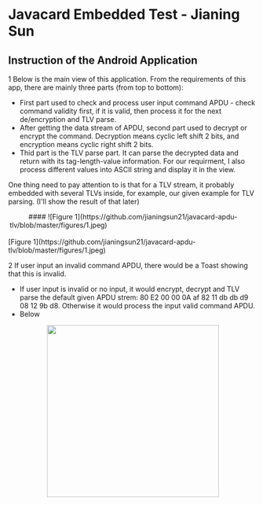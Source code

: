 # Javacard Embedded Test - Jianing Sun
## Instruction of the Android Application
1 Below is the main view of this application. From the requirements of this app, there are mainly
three parts (from top to bottom): 
* First part used to check and process user input command APDU - check command validity first, 
if it is valid, then process it for the next de/encryption and TLV parse.
* After getting the data stream of APDU, second part used to decrypt or encrypt the command. Decryption means 
cyclic left shift 2 bits, and encryption means cyclic right shift 2 bits.
* Thid part is the TLV parse part. It can parse the decrypted data and return with its tag-length-value information.
For our requirment, I also process different values into ASCII string and display it in the view.   

One thing need to pay attention to is that for a TLV stream, it probably embedded with several TLVs inside, 
for example, our given example for TLV parsing. (I'll show the result of that later)
<div align="center">
<!--   <img src="https://github.com/jianingsun21/javacard-apdu-tlv/blob/master/figures/1.jpeg" width="350" height=“400"> -->
  #### ![Figure 1](https://github.com/jianingsun21/javacard-apdu-tlv/blob/master/figures/1.jpeg)                                                                               
</div>
[Figure 1](https://github.com/jianingsun21/javacard-apdu-tlv/blob/master/figures/1.jpeg)

2 If user input an invalid command APDU, there would be a Toast showing that this is invalid. 
* If user input is invalid or no input, it would encrypt, decrypt and TLV parse the default given APDU strem:
80 E2 00 00 0A af 82 11 db db d9 08 12 9b d8. Otherwise it would process the input valid command APDU. 
* Below
<div align="center">
  <img src="https://github.com/jianingsun21/javacard-apdu-tlv/blob/master/figures/2.jpeg" width="350" height=“400">
</div>
